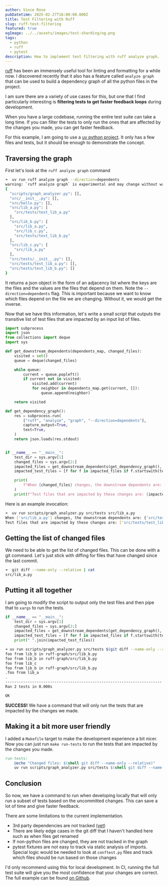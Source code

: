 ```yaml
---
author: Vince Rose
pubDatetime: 2025-02-27T16:00:00.000Z
title: Test Filtering with Ruff
slug: ruff-test-filtering
featured: true
ogImage: ../../assets/images/test-sharding/og.png
tags:
  - python
  - ruff
  - pytest
description: How to implement test filtering with ruff analyze graph.
---
```


[ruff](https://github.com/astral-sh/ruff) has been an immensely useful tool for linting and formatting for a while now. I discovered recently that it also has a feature called `analyze graph` that can be used to build a dependency graph of all the python files in the project.

I am sure there are a variety of use cases for this, but one that I find particularly interesting is **filtering tests to get faster feedback loops** during development.

When you have a large codebase, running the entire test suite can take a long time. If you can filter the tests to only run the ones that are affected by the changes you made, you can get faster feedback.

For this example, I am going to use a [uv python project](https://github.com/vinnybod/blog-examples/tree/main/ruff-graph). It only has a few files and tests, but it should be enough to demonstrate the concept.

## Traversing the graph

First let's look at the `ruff analyze graph` command
```bash
➜  uv run ruff analyze graph --direction=dependents
warning: `ruff analyze graph` is experimental and may change without warning
{
  "scripts/graph_analyzer.py": [],
  "src/__init__.py": [],
  "src/hello.py": [],
  "src/lib_a.py": [
    "src/tests/test_lib_a.py"
  ],
  "src/lib_b.py": [
    "src/lib_a.py",
    "src/lib_c.py",
    "src/tests/test_lib_b.py"
  ],
  "src/lib_c.py": [
    "src/lib_a.py"
  ],
  "src/tests/__init__.py": [],
  "src/tests/test_lib_a.py": [],
  "src/tests/test_lib_b.py": []
}
```

It returns a json object in the form of an adjacency list where the keys are the files and the values are the files that depend on them. Note the `--direction=dependents` flag. This is important because we want to know which files depend on the file we are changing. Without it, we would get the inverse.

Now that we have this information, let's write a small script that outputs the transitive list of test files that are impacted by an input list of files.

```python
import subprocess
import json
from collections import deque
import sys

def get_downstream_dependents(dependents_map, changed_files):
    visited = set()
    queue = deque(changed_files)

    while queue:
        current = queue.popleft()
        if current not in visited:
            visited.add(current)
            for neighbor in dependents_map.get(current, []):
                queue.append(neighbor)

    return visited

def get_dependency_graph():
    res = subprocess.run(
        ["ruff", "analyze", "graph", "--direction=dependents"],
        capture_output=True,
        text=True,
    )
    return json.loads(res.stdout)


if __name__ == "__main__":
    test_dir = sys.argv[1]
    changed_files = sys.argv[2:]
    impacted_files = get_downstream_dependents(get_dependency_graph(), changed_files)
    impacted_test_files = [f for f in impacted_files if f.startswith(test_dir)]

    print(
        f"When {changed_files} changes, the downstream dependents are: {impacted_files}"
    )
    print(f"Test files that are impacted by these changes are: {impacted_test_files}")
```

Here is an example invocation:
```bash
➜  uv run scripts/graph_analyzer.py src/tests src/lib_a.py
When ['src/lib_a.py'] changes, the downstream dependents are: {'src/tests/test_lib_a.py', 'src/lib_a.py'}
Test files that are impacted by these changes are: ['src/tests/test_lib_a.py']
```

## Getting the list of changed files

We need to be able to get the list of changed files. This can be done with a git command. Let's just stick with diffing for files that have changed since the last commit.

```bash
➜  git diff --name-only --relative | cat
src/lib_a.py
```

## Putting it all together

I am going to modify the script to output only the test files and then pipe that to `xargs` to run the tests.

```python
if __name__ == "__main__":
    test_dir = sys.argv[1]
    changed_files = sys.argv[2:]
    impacted_files = get_downstream_dependents(get_dependency_graph(), changed_files)
    impacted_test_files = [f for f in impacted_files if f.startswith(test_dir)]
    print(" ".join(impacted_test_files))
```


```bash
➜ uv run scripts/graph_analyzer.py src/tests $(git diff --name-only --relative) | xargs uv run python -m unittest
foo from lib_b in ruff-graph/src/lib_b.py
foo from lib_b in ruff-graph/src/lib_b.py
foo from lib_c
foo from lib_b in ruff-graph/src/lib_b.py
.foo from lib_a
.
----------------------------------------------------------------------
Ran 2 tests in 0.000s

OK
```

**SUCCESS!** We have a command that will only run the tests that are impacted by the changes we made.

## Making it a bit more user friendly

I added a `Makefile` target to make the development experience a bit nicer.
Now you can just run `make run-tests` to run the tests that are impacted by the changes you made.

```Makefile
run-tests:
	@echo "Changed files: $(shell git diff --name-only --relative)"
	uv run scripts/graph_analyzer.py src/tests $(shell git diff --name-only --relative) | xargs uv run python -m unittest
```

## Conclusion

So now, we have a command to run when developing locally that will only run a subset of tests based on the uncommitted changes. This can save a lot of time and give faster feedback.

There are some limitations to the current implementation.
* 3rd party dependencies are not tracked ([yet](https://github.com/astral-sh/ruff/issues/13431))
* There are likely edge cases in the git diff that I haven't handled here such as when files get renamed
* If non-python files are changed, they are not tracked in the graph
* pytest fixtures are not easy to track via static analysis of imports. Special logic would be needed to look at `conftest.py` files and track which files should be run based on those changes

I'd only recommend using this for local development. In CI, running the full test suite will give you the most confidence that your changes are correct. The full example can be found [on Github](https://github.com/vinnybod/blog-examples/tree/main/ruff-graph).
